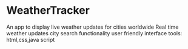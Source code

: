 # WeatherTracker
An app to display live weather updates for cities worldwide
Real time weather updates
city search functionality
user friendly interface
tools: html,css,java script
